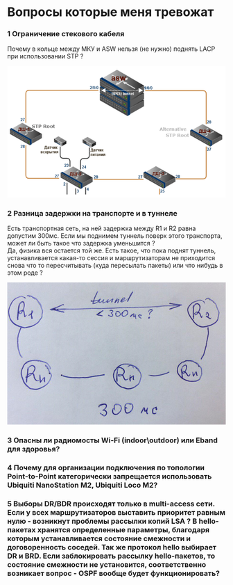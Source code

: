# Вопросы которые меня тревожат

### 1 Ограничение стекового кабеля

Почему в кольце между МКУ и ASW нельзя \(не нужно\) поднять LACP при использовании STP ?

![](../.gitbook/assets/q2.png)

### 2 Разница задержки на транспорте и в туннеле

Есть транспортная сеть, на ней задержка между R1 и R2 равна допустим 300мс. Если мы поднимем туннель поверх этого транспорта, может ли быть такое что задержка уменьшится ?  
Да, физика вся остается той же. Есть такое, что пока поднят туннель, устанавливается какая-то сессия и маршрутизаторам не приходится снова что то пересчитывать \(куда пересылать пакеты\) или что нибудь  в этом роде ?

![](../.gitbook/assets/q1.png)

### 3 Опасны ли радиомосты Wi-Fi \(indoor\outdoor\) или Eband для здоровья?

### 4 Почему для организации подключения по топологии Point-to-Point категорически запрещается использовать Ubiquiti NanoStation M2, Ubiquiti Loco M2?

### 5 Выборы DR/BDR происходят только в multi-access сети. Если у всех маршрутизаторов выставить приоритет равным нулю - возникнут проблемы рассылки копий LSA ? В hello-пакетах хранятся определенные параметры, благодаря которым устанавливается состояние смежности и договоренность соседей. Так же протокол hello выбирает DR и BRD. Если заблокировать рассылку hello-пакетов, то состояние смежности не установится, соответственно возникает вопрос - OSPF вообще будет функционировать?

